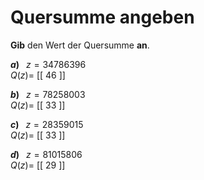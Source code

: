 <!--
version:  0.0.1

language: de

@style
input {
    text-align: center;
}

.flex-container {
    display: flex;
    flex-wrap: wrap;
    align-items: stretch;
    gap: 20px;
}

.flex-child {
    flex: 1;
    min-width: 350px;
    margin-right: 20px;
}

@media (max-width: 400px) {
    .flex-child {
        flex: 100%;
        margin-right: 0;
    }
}
@end

formula: \carry   \textcolor{red}{\scriptsize #1}
formula: \digit   \rlap{\carry{#1}}\phantom{#2}#2
formula: \permil  \text{‰}

import: https://raw.githubusercontent.com/LiaTemplates/Tikz-Jax/main/README.md

script: https://cdn.jsdelivr.net/gh/LiaTemplates/Tikz-Jax@main/dist/index.js


tags: Teilbarkeiten, Quersumme, sehr leicht, sehr niedrig, Angeben

comment: Addiere alle Ziffern einer Zahl und erhalte die Quersumme.

author: Martin Lommatzsch

-->




# Quersumme angeben


**Gib** den Wert der Quersumme **an**.



<section class="flex-container">
<div class="flex-child">

__$a)\;\;$__ $z= 34786396$ \
$Q(z) =$ [[ 46 ]]

</div>
<div class="flex-child">

__$b)\;\;$__ $z= 78258003$ \
$Q(z) =$ [[ 33 ]]


</div>
<div class="flex-child">

__$c)\;\;$__ $z= 28359015$ \
$Q(z) =$ [[ 33 ]]

</div>
<div class="flex-child">

__$d)\;\;$__ $z= 81015806$ \
$Q(z) =$ [[ 29 ]]

</div>
</section>





